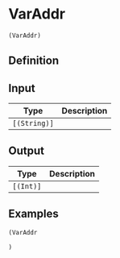 # VarAddr

```clojure
(VarAddr)
```

## Definition


## Input
| Type | Description |
|------|-------------|
| `[(String)]` |  |


## Output
| Type | Description |
|------|-------------|
| `[(Int)]` |  |


## Examples

```clojure
(VarAddr

)
```
